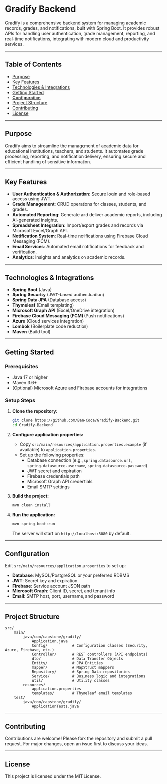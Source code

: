 
# Gradify Backend

Gradify is a comprehensive backend system for managing academic records, grades, and notifications, built with Spring Boot. It provides robust APIs for handling user authentication, grade management, reporting, and real-time notifications, integrating with modern cloud and productivity services.

---

## Table of Contents
- [Purpose](#purpose)
- [Key Features](#key-features)
- [Technologies & Integrations](#technologies--integrations)
- [Getting Started](#getting-started)
- [Configuration](#configuration)
- [Project Structure](#project-structure)
- [Contributing](#contributing)
- [License](#license)

---

## Purpose

Gradify aims to streamline the management of academic data for educational institutions, teachers, and students. It automates grade processing, reporting, and notification delivery, ensuring secure and efficient handling of sensitive information.

---

## Key Features

- **User Authentication & Authorization**: Secure login and role-based access using JWT.
- **Grade Management**: CRUD operations for classes, students, and grades.
- **Automated Reporting**: Generate and deliver academic reports, including AI-generated insights.
- **Spreadsheet Integration**: Import/export grades and records via Microsoft Excel/Graph API.
- **Notification System**: Real-time notifications using Firebase Cloud Messaging (FCM).
- **Email Services**: Automated email notifications for feedback and verification.
- **Analytics**: Insights and analytics on academic records.

---

## Technologies & Integrations

- **Spring Boot** (Java)
- **Spring Security** (JWT-based authentication)
- **Spring Data JPA** (Database access)
- **Thymeleaf** (Email templating)
- **Microsoft Graph API** (Excel/OneDrive integration)
- **Firebase Cloud Messaging (FCM)** (Push notifications)
- **Azure** (Cloud services integration)
- **Lombok** (Boilerplate code reduction)
- **Maven** (Build tool)

---

## Getting Started

### Prerequisites

- Java 17 or higher
- Maven 3.6+
- (Optional) Microsoft Azure and Firebase accounts for integrations

### Setup Steps

1. **Clone the repository:**
	 ```sh
	 git clone https://github.com/Ban-Coca/Gradify-Backend.git
	 cd Gradify-Backend
	 ```

2. **Configure application properties:**
	 - Copy `src/main/resources/application.properties.example` (if available) to `application.properties`.
	 - Set up the following properties:
		 - Database connection (e.g., `spring.datasource.url`, `spring.datasource.username`, `spring.datasource.password`)
		 - JWT secret and expiration
		 - Firebase credentials path
		 - Microsoft Graph API credentials
		 - Email SMTP settings

3. **Build the project:**
	 ```sh
	 mvn clean install
	 ```

4. **Run the application:**
	 ```sh
	 mvn spring-boot:run
	 ```
	 The server will start on `http://localhost:8080` by default.

---

## Configuration

Edit `src/main/resources/application.properties` to set up:

- **Database**: MySQL/PostgreSQL or your preferred RDBMS
- **JWT**: Secret key and expiration
- **Firebase**: Service account JSON path
- **Microsoft Graph**: Client ID, secret, and tenant info
- **Email**: SMTP host, port, username, and password

---

## Project Structure

```
src/
	main/
		java/com/capstone/gradify/
			Application.java
			Config/           # Configuration classes (Security, Azure, Firebase, etc.)
			Controller/       # REST controllers (API endpoints)
			dto/              # Data Transfer Objects
			Entity/           # JPA Entities
			mapper/           # MapStruct mappers
			Repository/       # Spring Data repositories
			Service/          # Business logic and integrations
			util/             # Utility classes
		resources/
			application.properties
			templates/        # Thymeleaf email templates
	test/
		java/com/capstone/gradify/
			ApplicationTests.java
```

---

## Contributing

Contributions are welcome! Please fork the repository and submit a pull request. For major changes, open an issue first to discuss your ideas.

---

## License

This project is licensed under the MIT License.
